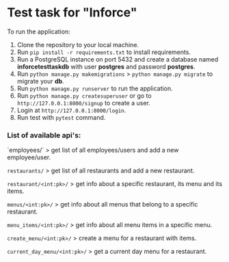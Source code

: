 <h1>Test task for "Inforce"</h1>

To run the application:
1. Clone the repository to your local machine.
2. Run `pip install -r requirements.txt` to install requirements.
3. Run a PostgreSQL instance on port 5432 and create a database named **inforcetesttaskdb** with user **postgres** and password **postgres**.
4. Run `python manage.py makemigrations` > `python manage.py migrate` to migrate your **db**.
5. Run `python manage.py runserver` to run the application.
6. Run `python manage.py createsuperuser` or go to `http://127.0.0.1:8000/signup` to create a user.
7. Login at `http://127.0.0.1:8000/login`.
8. Run test with `pytest` command.

<h3>List of available api's:</h3>
`employees/` > get list of all employees/users and add a new employee/user.

`restaurants/` > get list of all restaurants and add a new restaurant.

`restaurant/<int:pk>/` > get info about a specific restaurant, its menu and its items.

`menus/<int:pk>/` > get info about all menus that belong to a specific restaurant.

`menu_items/<int:pk>/` > get info about all menu items in a specific menu.

`create_menu/<int:pk>/` > create a menu for a restaurant with items.

`current_day_menu/<int:pk>/` > get a current day menu for a restaurant.
